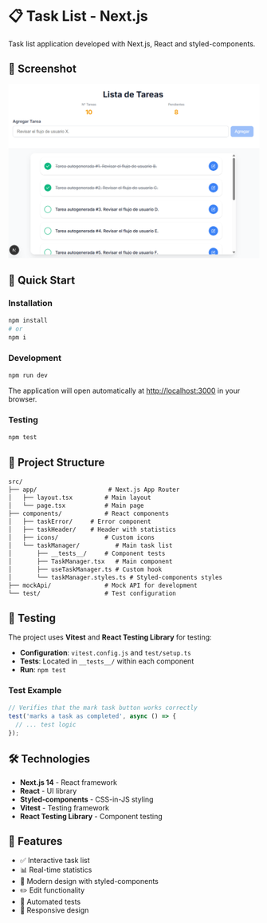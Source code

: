 # 📋 Task List - Next.js

Task list application developed with Next.js, React and styled-components.

## 📸 Screenshot

![Task List App Screenshot](./image/imageProyect.png)

## 🚀 Quick Start

### Installation
```bash
npm install
# or
npm i
```

### Development
```bash
npm run dev
```
The application will open automatically at [http://localhost:3000](http://localhost:3000) in your browser.

### Testing
```bash
npm test
```

## 📁 Project Structure

```
src/
├── app/                    # Next.js App Router
│   ├── layout.tsx         # Main layout
│   └── page.tsx           # Main page
├── components/            # React components
│   ├── taskError/     # Error component
│   ├── taskHeader/    # Header with statistics
│   ├── icons/             # Custom icons
│   └── taskManager/          # Main task list
│       ├── __tests__/     # Component tests
│       ├── TaskManager.tsx   # Main component
│       ├── useTaskManager.ts # Custom hook
│       └── taskManager.styles.ts # Styled-components styles
├── mockApi/               # Mock API for development
└── test/                  # Test configuration
```

## 🧪 Testing

The project uses **Vitest** and **React Testing Library** for testing:

- **Configuration**: `vitest.config.js` and `test/setup.ts`
- **Tests**: Located in `__tests__/` within each component
- **Run**: `npm test`

### Test Example
```typescript
// Verifies that the mark task button works correctly
test('marks a task as completed', async () => {
  // ... test logic
});
```

## 🛠️ Technologies

- **Next.js 14** - React framework
- **React** - UI library
- **Styled-components** - CSS-in-JS styling
- **Vitest** - Testing framework
- **React Testing Library** - Component testing

## 📝 Features

- ✅ Interactive task list
- 📊 Real-time statistics
- 🎨 Modern design with styled-components
- ✏️ Edit functionality
- 🧪 Automated tests
- 📱 Responsive design

